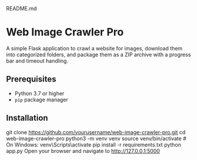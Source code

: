README.md

# Web Image Crawler Pro

A simple Flask application to crawl a website for images, download them into categorized folders, and package them as a ZIP archive with a progress bar and timeout handling.

## Prerequisites

- Python 3.7 or higher
- `pip` package manager

## Installation


git clone https://github.com/yourusername/web-image-crawler-pro.git
cd web-image-crawler-pro
python3 -m venv venv
source venv/bin/activate       # On Windows: venv\Scripts\activate
pip install -r requirements.txt
python app.py
Open your browser and navigate to http://127.0.0.1:5000
